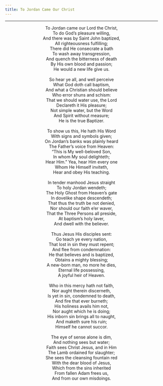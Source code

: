 ```yaml
---
title: To Jordan Came Our Christ
---
```


---
<center>
To Jordan came our Lord the Christ,<br/>
To do God’s pleasure willing,<br/>
And there was by Saint John baptized,<br/>
All righteousness fulfilling;<br/>
There did He consecrate a bath<br/>
To wash away transgression,<br/>
And quench the bitterness of death<br/>
By His own blood and passion;<br/>
He would a new life give us.<br/>
<br/>
So hear ye all, and well perceive<br/>
What God doth call baptism,<br/>
And what a Christian should believe<br/>
Who error shuns and schism:<br/>
That we should water use, the Lord<br/>
Declareth it His pleasure;<br/>
Not simple water, but the Word<br/>
And Spirit without measure;<br/>
He is the true Baptizer.<br/>
<br/>
To show us this, He hath His Word<br/>
With signs and symbols given;<br/>
On Jordan’s banks was plainly heard<br/>
The Father’s voice from Heaven:<br/>
“This is My well-beloved Son,<br/>
In whom My soul delighteth;<br/>
Hear Him.” Yea, hear Him every one<br/>
Whom He Himself inviteth,<br/>
Hear and obey His teaching.<br/>
<br/>
In tender manhood Jesus straight<br/>
To holy Jordan wendeth;<br/>
The Holy Ghost from Heaven’s gate<br/>
In dovelike shape descendeth;<br/>
That thus the truth be not denied,<br/>
Nor should our faith e’er waver,<br/>
That the Three Persons all preside,<br/>
At baptism’s holy laver,<br/>
And dwell with the believer.<br/>
<br/>
Thus Jesus His disciples sent:<br/>
Go teach ye every nation,<br/>
That lost in sin they must repent;<br/>
And flee from condemnation:<br/>
He that believes and is baptized,<br/>
Obtains a mighty blessing;<br/>
A new-born man, no more he dies,<br/>
Eternal life possessing,<br/>
A joyful heir of Heaven.<br/>
<br/>
Who in this mercy hath not faith,<br/>
Nor aught therein discerneth,<br/>
Is yet in sin, condemned to death,<br/>
And fire that ever burneth;<br/>
His holiness avails him not,<br/>
Nor aught which he is doing;<br/>
His inborn sin brings all to naught,<br/>
And maketh sure his ruin;<br/>
Himself he cannot succor.<br/>
<br/>
The eye of sense alone is dim,<br/>
And nothing sees but water;<br/>
Faith sees Christ Jesus, and in Him<br/>
The Lamb ordained for slaughter;<br/>
She sees the cleansing fountain red<br/>
With the dear blood of Jesus,<br/>
Which from the sins inherited<br/>
From fallen Adam frees us,<br/>
And from our own misdoings.
</center>